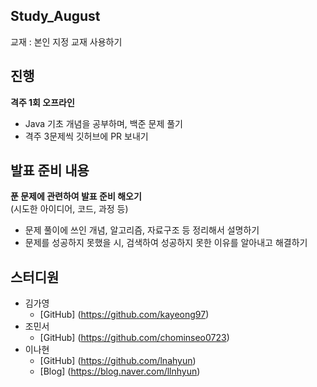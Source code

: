 ## Study_August

교재 : 본인 지정 교재 사용하기

## 진행
**격주 1회 오프라인**  
- Java 기초 개념을 공부하며, 백준 문제 풀기  
- 격주 3문제씩 깃허브에 PR 보내기

## 발표 준비 내용
**푼 문제에 관련하여 발표 준비 해오기**  
(시도한 아이디어, 코드, 과정 등)  
- 문제 풀이에 쓰인 개념, 알고리즘, 자료구조 등 정리해서 설명하기  
- 문제를 성공하지 못했을 시, 검색하여 성공하지 못한 이유를 알아내고 해결하기


## 스터디원
- 김가영
  - [GitHub] (https://github.com/kayeong97)
- 조민서
  - [GitHub] (https://github.com/chominseo0723)
- 이나현 
  - [GitHub] (https://github.com/lnahyun)  
  - [Blog] (https://blog.naver.com/llnhyun)

